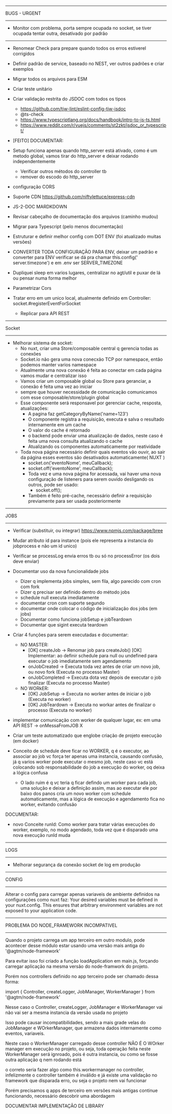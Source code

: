 ************************************************************************************************************************
BUGS - URGENT
************************************************************************************************************************

- Monitor com problema, porta sempre ocupada no socket, se tiver ocupada tentar outra, desativado por padrão

************************************************************************************************************************

- Renomear Check para prepare quando todos os erros estiverel corrigidos
- Definir padrão de service, baseado no NEST, ver outros padrões e criar exemplos
- Migrar todos os arquivos para ESM
- Criar teste unitário
- Criar validação restrita do JSDOC com todos os tipos
  - https://github.com/tjw-lint/eslint-config-tjw-jsdoc
  - @ts-check
  - https://www.typescriptlang.org/docs/handbook/intro-to-js-ts.html
  - https://www.reddit.com/r/vuejs/comments/st2zkt/jsdoc_or_typescript/

- [FEITO] DOCUMENTAR:
- Setup funciona apenas quando http_server está ativado, como é um metodo global, vamos tirar do http_server e deixar
  rodando independentemente
  - Verificar outros métodos do controller tb
  - remover do escodo do http_server


- configuração CORS
- Suporte CDN https://github.com/niftylettuce/express-cdn
- JS-2-DOC MARDKDOWN
- Revisar cabeçalho de documentação dos arquivos (caminho mudou)
- Migrar para Typescript (pelo menos documentação)
- Estruturar e definir melhor config com DOT ENV (foi atualizado muitas versões)
- CONVERTER TODA CONFIGURAÇÃO PARA ENV, deixar um padrão e converter para ENV verificar se dá pra chamar this.config('
  server.timezone') e em .env ser SERVER_TIMEZONE
- Dupliquei sleep em varios lugares, centralizar no agt/util e puxar de lá ou pensar numa forma melhor
- Parametrizar Cors
- Tratar erro em um unico local, atualmente definido em Controller: socket.#registerEventForSocket
  - Replicar para API REST

************************************************************************************************************************
Socket
************************************************************************************************************************

* Melhorar sistema de socket:
  * No nuxt, criar uma Store/composable central q gerencia todas as conexões
  * Socket.io não gera uma nova conecxão TCP por namespace, então podemos manter varios namespace
  * Atualmente uma nova conexão é feita ao conectar em cada página vamos mudar e centralizar isso
  * Vamos criar um composable global ou Store para geranciar, a conexão é feita uma vez ao iniciar
  * sempre que houver necessidade de comunicação comunicamos com esse composable/store/plugin global
  * Esse componente será responsavel por gerenciar cache, resposta, atualizações:
    * A pagina faz getCategoryByName('name=123')
    * O componente registra a requisição, executa e salva o resultado internamente em um cache
    * O valor do cache é retornado
    * o backend pode enviar uma atualização de dados, neste caso é feita uma nova consulta atualizando o cache
    * Atualizando os componentes automaticamente por reatividade
  * Toda nova página necessário definir quais eventos vão ouvir, ao sair da página esses eventos são desativados
    automaticamente( NUXT )
    * socket.on('eventoNome', meuCallback);
    * socket.off('eventoNome', meuCallback);
    * Toda vez e uma nova página for acessada, vai haver uma nova configuração de listeners para serem ouvido desligando
      os outros, pode ser usado:
      * socket.off();
    * Também é feito pré-cache, necessário definir a requisição previamente para ser usada posteriormente
    

************************************************************************************************************************
JOBS
************************************************************************************************************************

- Verificar (substituir, ou integrar) https://www.npmjs.com/package/bree
- Mudar atributo id para instance (pois ele representa a instancia do jobprocess e não um id unico)
- Verificar se processLog envia erros tb ou só no processError (os dois deve enviar)

- Documentar uso da nova funcionalidade jobs
  - Dizer q implementa jobs simples, sem fila, algo parecido com cron com fork
  - Dizer q precisar ser definido dentro do método jobs
  - schedule null executa imediatamente
  - documentar cron com suporte segundo
  - documentar onde colocar o código de inicialização dos jobs (em jobs)
  - Documentar como funciona jobSetup e jobTeardown
  - Documentar que sigint executa teardown
- Criar 4 funções para serem executadas e documentar:
  - NO MASTER:
    - [OK] createJob -> Renomar job para createJob()
      [OK] Implementar: ao definir schedule para null ou undefined para executar o job imediatamente sem agendamento
    - onJobCreated -> Executa toda vez antes de criar um novo job, ou novo fork (Executa no processo Master)
    - onJobCompleted -> Executa dota vez depois de executar o job finalizar (Executa no processo Master)
  - NO WORkER:
    - [OK] JobSetup ->  Executa no worker antes de iniciar o job (Executa no worker)
    - [OK] JobTeardown ->  Executa no workar antes de finalizar o processo (Executa no worker)
- implementar comunicação com worker de qualquer lugar, ex: em uma API REST -> onMessaFromJOB X

- Criar um teste automatizado que englobe criação de projeto execução (em docker)

- Conceito de schedule deve ficar no WORKER, q é o executor, ao associar ao job vc força ter apenas uma instancia,
  causando confusão, já q varios worker pode executar o mesmo job, neste caso vc está colocando sob responsabilidade
  do job a execução do worker, oq deixa a lógica confusa
  - O lado ruim é q vc teria q ficar defindo um worker para cada job, uma solução e deixar a definição assim, mas ao
    executar ele por baixo dos panos cria um novo worker com schedule automaticamente, mas a lógica de execução e
    agendamento fica no worker, evitando confusão

DOCUMENTAR:

- novo Conceite runId: Como worker para tratar várias execuções do worker, exemplo, no modo agendado, toda vez que é
  disparado uma nova execução runId muda

************************************************************************************************************************
LOGS
************************************************************************************************************************

- Melhorar segurança da conexão socket de log em produção

************************************************************************************************************************
CONFIG
************************************************************************************************************************

Alterar o config para carregar apenas variaveis de ambiente definidos na configurações como nuxt faz:
Your desired variables must be defined in your nuxt.config. This ensures that arbitrary environment variables are not
exposed to your application code.


************************************************************************************************************************
PROBLEMA DO NODE_FRAMEWORK INCOMPATIVEL
************************************************************************************************************************

Quando o projeto carrega um app terceiro em outro modulo, pode acontecer desse módulo estar usando uma versão mais
antiga do '@agtm/node-framework'

Para evitar isso foi criado a função loadApplication em main.js, forçando carregar aplicação na mesma versão do
node-framwork do projeto.

Porém nos controllers definido no app terceiro pode ser chamado dessa forma:

import { Controller, createLogger, JobManager, WorkerManager } from '@agtm/node-framework'

Nesse caso o Controller, createLogger, JobManager e WorkerManager vai não vai ser a mesma instancia da versão usada no
projeto

Isso pode causar incompatibilidades, sendo a mais grade velas do JobManager e WOrkerManager, que armazena dados
internamente
como eventos, variaveis.

Neste caso o WorkerManager carregado desse controller NÂO É O WOrker manager em execução no projeto, ou seja, toda
operação
feita neste WorkerManager será ignroado, pois é outra instancia, ou como se fosse outra aplicação q nem rodando está

o correto seria fazer algo como this.workermanager no controller, infelizmente o controller também é inválido e já
existe uma validação no framework que disparada erro, ou seja o projeto nem vai funcionar

Porém precisamos q apps de terceiro em versões mais antigas continue funcionando, necessário descobrir uma abordagem

DOCUMENTAR IMPLEMENTAÇÂO DE LIBRARY
